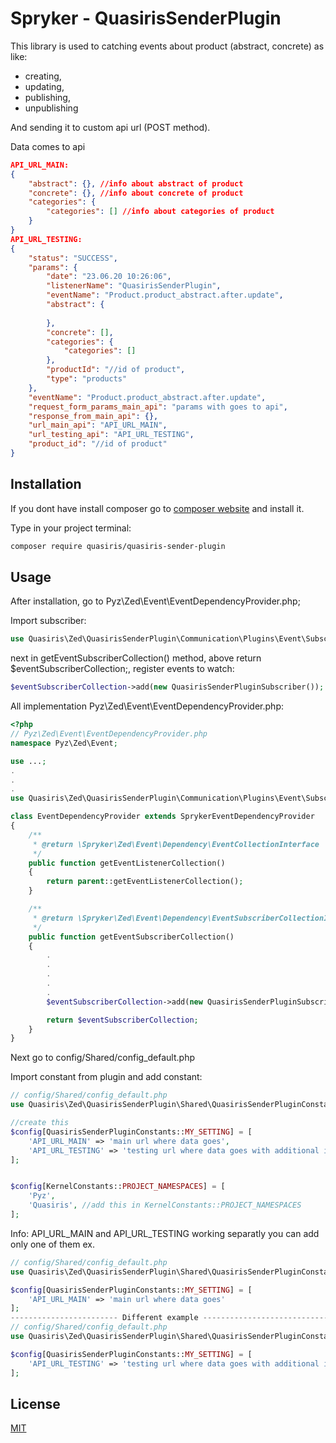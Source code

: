 # Spryker - QuasirisSenderPlugin

This library is used to catching events about product (abstract, concrete) as like:
- creating, 
- updating, 
- publishing, 
- unpublishing

And sending it to custom api url (POST method).

Data comes to api 

```json
API_URL_MAIN:
{
    "abstract": {}, //info about abstract of product
    "concrete": {}, //info about concrete of product
    "categories": {
        "categories": [] //info about categories of product
    }
}
API_URL_TESTING:
{
    "status": "SUCCESS",
    "params": {
        "date": "23.06.20 10:26:06",
        "listenerName": "QuasirisSenderPlugin",
        "eventName": "Product.product_abstract.after.update",
        "abstract": {
            
        },
        "concrete": [],
        "categories": {
            "categories": []
        },
        "productId": "//id of product",
        "type": "products"
    },
    "eventName": "Product.product_abstract.after.update",
    "request_form_params_main_api": "params with goes to api",
    "response_from_main_api": {},
    "url_main_api": "API_URL_MAIN",
    "url_testing_api": "API_URL_TESTING",
    "product_id": "//id of product"
}

```

## Installation

If you dont have install composer go to [composer website](https://getcomposer.org/download/) and install it.

Type in your project terminal:

```bash
composer require quasiris/quasiris-sender-plugin
```

## Usage

After installation, go to Pyz\Zed\Event\EventDependencyProvider.php;

Import subscriber:

```php
use Quasiris\Zed\QuasirisSenderPlugin\Communication\Plugins\Event\Subscriber\QuasirisSenderPluginSubscriber;

```

next in getEventSubscriberCollection() method, above return $eventSubscriberCollection;, register events to watch:

```php
$eventSubscriberCollection->add(new QuasirisSenderPluginSubscriber());

```

All implementation Pyz\Zed\Event\EventDependencyProvider.php:

```php
<?php
// Pyz\Zed\Event\EventDependencyProvider.php
namespace Pyz\Zed\Event;

use ...;
.
.
.
use Quasiris\Zed\QuasirisSenderPlugin\Communication\Plugins\Event\Subscriber\QuasirisSenderPluginSubscriber;

class EventDependencyProvider extends SprykerEventDependencyProvider
{
    /**
     * @return \Spryker\Zed\Event\Dependency\EventCollectionInterface
     */
    public function getEventListenerCollection()
    {
        return parent::getEventListenerCollection();
    }

    /**
     * @return \Spryker\Zed\Event\Dependency\EventSubscriberCollectionInterface
     */
    public function getEventSubscriberCollection()
    {
        .
        .
        .
        .
        .
        $eventSubscriberCollection->add(new QuasirisSenderPluginSubscriber());

        return $eventSubscriberCollection;
    }
}

```

Next go to config/Shared/config_default.php

Import constant from plugin and add constant:

```php
// config/Shared/config_default.php
use Quasiris\Zed\QuasirisSenderPlugin\Shared\QuasirisSenderPluginConstants;

//create this
$config[QuasirisSenderPluginConstants::MY_SETTING] = [
    'API_URL_MAIN' => 'main url where data goes',
    'API_URL_TESTING' => 'testing url where data goes with additional informations'
];


$config[KernelConstants::PROJECT_NAMESPACES] = [
    'Pyz',
    'Quasiris', //add this in KernelConstants::PROJECT_NAMESPACES
];
```

Info: 
API_URL_MAIN and API_URL_TESTING working separatly you can add only one of them  ex.
```php
// config/Shared/config_default.php
use Quasiris\Zed\QuasirisSenderPlugin\Shared\QuasirisSenderPluginConstants;

$config[QuasirisSenderPluginConstants::MY_SETTING] = [
    'API_URL_MAIN' => 'main url where data goes'
];
------------------------ Different example ------------------------------
// config/Shared/config_default.php
use Quasiris\Zed\QuasirisSenderPlugin\Shared\QuasirisSenderPluginConstants;

$config[QuasirisSenderPluginConstants::MY_SETTING] = [
    'API_URL_TESTING' => 'testing url where data goes with additional informations'
];


```

## License
[MIT](https://choosealicense.com/licenses/mit/)